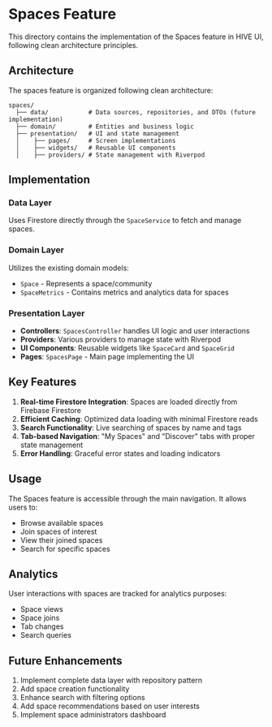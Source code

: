 # Spaces Feature

This directory contains the implementation of the Spaces feature in HIVE UI, following clean architecture principles.

## Architecture

The spaces feature is organized following clean architecture:

```
spaces/
  ├── data/           # Data sources, repositories, and DTOs (future implementation)
  ├── domain/         # Entities and business logic 
  ├── presentation/   # UI and state management
  │    ├── pages/     # Screen implementations
  │    ├── widgets/   # Reusable UI components 
  │    ├── providers/ # State management with Riverpod
```

## Implementation

### Data Layer

Uses Firestore directly through the `SpaceService` to fetch and manage spaces.

### Domain Layer

Utilizes the existing domain models:
- `Space` - Represents a space/community
- `SpaceMetrics` - Contains metrics and analytics data for spaces

### Presentation Layer

- **Controllers**: `SpacesController` handles UI logic and user interactions
- **Providers**: Various providers to manage state with Riverpod
- **UI Components**: Reusable widgets like `SpaceCard` and `SpaceGrid`
- **Pages**: `SpacesPage` - Main page implementing the UI

## Key Features

1. **Real-time Firestore Integration**: Spaces are loaded directly from Firebase Firestore
2. **Efficient Caching**: Optimized data loading with minimal Firestore reads
3. **Search Functionality**: Live searching of spaces by name and tags
4. **Tab-based Navigation**: "My Spaces" and "Discover" tabs with proper state management
5. **Error Handling**: Graceful error states and loading indicators

## Usage

The Spaces feature is accessible through the main navigation. It allows users to:

- Browse available spaces
- Join spaces of interest
- View their joined spaces
- Search for specific spaces

## Analytics

User interactions with spaces are tracked for analytics purposes:
- Space views
- Space joins
- Tab changes
- Search queries

## Future Enhancements

1. Implement complete data layer with repository pattern
2. Add space creation functionality
3. Enhance search with filtering options
4. Add space recommendations based on user interests
5. Implement space administrators dashboard 